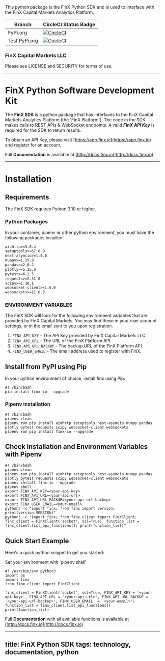 This python package is the FinX Python SDK and is used to interface with the FinX Capital Markets Analytics Platform.


| Branch | CircleCI Status Badge |
| ------ | -------------------- |
| PyPi.org | [![CircleCI](https://dl.circleci.com/status-badge/img/gh/FinX-IO/finx/tree/main.svg?style=svg&circle-token=a2c782bbf496cf79a9dbee9a41960601a56d28f7)](https://dl.circleci.com/status-badge/redirect/gh/FinX-IO/finx/tree/main) |
| Test.PyPi.org | [![CircleCI](https://dl.circleci.com/status-badge/img/gh/FinX-IO/finx/tree/dev.svg?style=svg&circle-token=a2c782bbf496cf79a9dbee9a41960601a56d28f7)](https://dl.circleci.com/status-badge/redirect/gh/FinX-IO/finx/tree/dev) |

### FinX Capital Markets LLC

Please see LICENSE and SECURITY for terms of use.

***

# FinX Python Software Development Kit

The **FinX SDK** is a python package that has interfaces to the FinX Capital Markets
Analytics Platform (the 'FinX Platform'). The code in the SDK makes calls to REST APIs 
& WebSocket endpoints. A valid ___FinX API Key___ is required for the SDK to return results.

To obtain an API Key, please visit [https://app.finx.io](https://app.finx.io) and register for an account.

Full **Documentation** is available at [http://docs.finx.io](http://docs.finx.io)

***

# Installation

## Requirements

The FinX SDK requires Python 3.10 or higher.

### Python Packages

In your container, pipenv or other python environment, you must have the following
packages installed:

```requirements.txt
aiohttp>=3.8.4
setuptools>=67.0.0
nest-asyncio>=1.5.6
numpy>=1.25.0
pandas>=2.0.2
plotly>=5.15.0
pytest>=6.2.5
requests>=2.31.0
scipy>=1.10.1
websocket-client>=1.6.0
websockets>=11.0.3
```

### ENVIRONMENT VARIABLES

The FinX SDK will look for the following environment variables that are provided by FinX Capital Markets. You may find these
in your user account settings, or in the email sent to you upon registration. 

1. `FINX_API_KEY` - The API Key provided by FinX Capital Markets LLC
2. `FINX_API_URL` - The URL of the FinX Platform API.
3. `FINX_API_URL_BACKUP` - The backup URL of the FinX Platform API.
4. `FINX_USER_EMAIL` - The email address used to register with FinX.

## Install from PyPI using Pip

In your python environment of choice, install finx using Pip:

    #! /bin/bash
    pip install finx-io --upgrade
    
### Pipenv installation

    #! /bin/bash
    pipenv clean
    pipenv run pip install aiohttp setuptools nest-asyncio numpy pandas plotly pytest requests scipy websocket-client websockets
    pipenv run pip install finx-io --upgrade

## Check Installation and Environment Variables with Pipenv

    #! /bin/bash
    pipenv clean
    pipenv run pip install aiohttp setuptools nest-asyncio numpy pandas plotly pytest requests scipy websocket-client websockets
    pipenv install finx-io --upgrade
    pipenv shell
    export FINX_API_KEY=<your-api-key>
    export FINX_API_URL=<your-api-url>
    export FINX_API_URL_BACKUP=<your-api-url-backup>
    export FINX_USER_EMAIL=<your-email>
    python3 -c "import finx; from finx import version; print(version.VERSION)"
    python3 -c "import finx; from finx.client import FinXClient; finx_client = FinXClient('socket', ssl=True); function_list = finx_client.list_api_functions(); print(function_list)"

## Quick Start Example

Here's a quick python snippet to get you started:

Set your environment with 'pipenv shell'

```python3
#! /usr/bin/env python3
import os
import finx
from finx.client import FinXClient

finx_client = FinXClient('socket', ssl=True, FINX_API_KEY = '<your-api-key>', FINX_API_URL = '<your-api-url>', FINX_API_URL_BACKUP = '<your-api-url-backup>', FINX_USER_EMAIL' = '<your-email>')
function_list = finx_client.list_api_functions()
print(function_list)
```
Full **Documentation** with all available functions is available at [http://docs.finx.io](http://docs.finx.io)

---
title: FinX Python SDK
tags: technology, documentation, python
---
